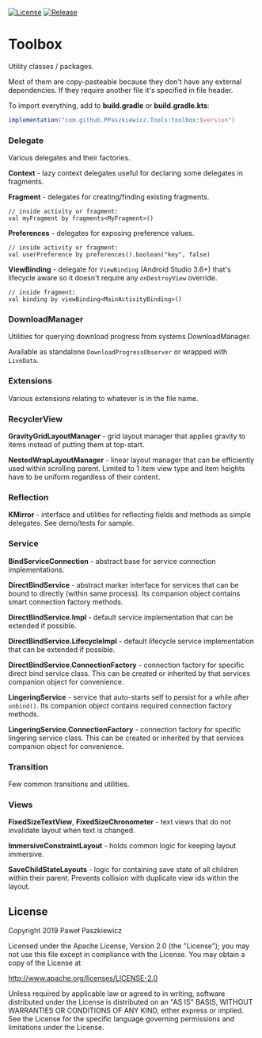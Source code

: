 [![License](https://img.shields.io/badge/License-Apache%202.0-blue.svg)](https://opensource.org/licenses/Apache-2.0)
[![Release](https://jitpack.io/v/PPaszkiewicz/Tools.svg)](https://jitpack.io/#PPaszkiewicz/Tools)

Toolbox
=======
Utility classes / packages.

Most of them are copy-pasteable because they don't have any 
external dependencies. If they require another file it's specified in 
file header.

To import everything, add to **build.gradle** or **build.gradle.kts**:
```gradle    
implementation("com.github.PPaszkiewicz.Tools:toolbox:$version")
```

### Delegate
Various delegates and their factories.

**Context** - lazy context delegates useful for declaring some delegates in fragments.

**Fragment** - delegates for creating/finding existing fragments.

    // inside activity or fragment:
    val myFragment by fragments<MyFragment>()

**Preferences** - delegates for exposing preference values.

    // inside activity or fragment:
    val userPreference by preferences().boolean("key", false)

**ViewBinding** - delegate for `ViewBinding` (Android Studio 3.6+) that's lifecycle aware so it doesn't require any `onDestroyView` override.

    // inside fragment:
    val binding by viewBinding<MainActivityBinding>()

### DownloadManager
Utilities for querying download progress from systems DownloadManager.

Available as standalone `DownloadProgressObserver` or wrapped with `LiveData`.

### Extensions
Various extensions relating to whatever is in the file name.

### RecyclerView

**GravityGridLayoutManager** - grid layout manager that applies gravity to items instead of putting them at top-start.

**NestedWrapLayoutManager** - linear layout manager that can be efficiently used within scrolling parent. Limited to
1 item view type and item heights have to be uniform regardless of their content.

### Reflection
**KMirror** - interface and utilities for reflecting fields and methods as simple delegates. See demo/tests for sample.

### Service
**BindServiceConnection** - abstract base for service connection implementations.

**DirectBindService** - abstract marker interface for services that can be bound to directly (within same process).
Its companion object contains smart connection factory methods.

**DirectBindService.Impl** - default service implementation that can be extended if possible.

**DirectBindService.LifecycleImpl** - default lifecycle service implementation that can be extended if possible.

**DirectBindService.ConnectionFactory** - connection factory for specific direct bind service class. This can be created or inherited by
that services companion object for convenience.

**LingeringService** - service that auto-starts self to persist for a while after `unbind()`.
Its companion object contains required connection factory methods.

**LingeringService.ConnectionFactory** - connection factory for specific lingering service class. This can be created or inherited by
that services companion object for convenience.

### Transition

Few common transitions and utilities.

### Views

**FixedSizeTextView**, **FixedSizeChronometer** - text views that do not invalidate layout when text is changed.

**ImmersiveConstraintLayout** - holds common logic for keeping layout immersive.

**SaveChildStateLayouts** - logic for containing save state of all children within their parent.  Prevents collision with duplicate view ids within the layout.

## License
Copyright 2019 Paweł Paszkiewicz

Licensed under the Apache License, Version 2.0 (the "License");
you may not use this file except in compliance with the License.
You may obtain a copy of the License at

<http://www.apache.org/licenses/LICENSE-2.0>

Unless required by applicable law or agreed to in writing, software
distributed under the License is distributed on an "AS IS" BASIS,
WITHOUT WARRANTIES OR CONDITIONS OF ANY KIND, either express or implied.
See the License for the specific language governing permissions and
limitations under the License.
